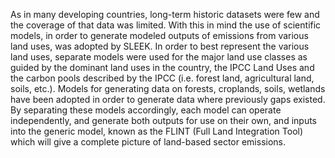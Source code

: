 As in many developing countries, long-term historic datasets were few and the coverage of that data was limited. With this in mind the use of scientific models, in order to generate modeled outputs of emissions from various land uses, was adopted by SLEEK. In order to best represent the various land uses, separate models were used for the major land use classes as guided by the dominant land uses in the country, the IPCC Land Uses and the carbon pools described by the IPCC (i.e. forest land, agricultural land, soils, etc.). Models for generating data on forests, croplands, soils, wetlands have been adopted in order to generate data where previously gaps existed. By separating these models accordingly, each model can operate independently, and generate both outputs for use on their own, and inputs into the generic model, known as the FLINT (Full Land Integration Tool) which will give a complete picture of land-based sector emissions.